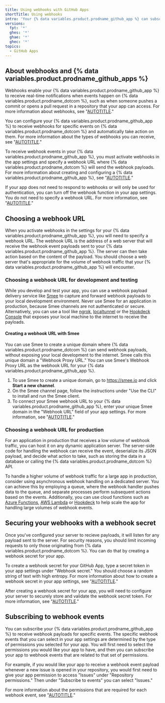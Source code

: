 ```yaml
---
title: Using webhooks with GitHub Apps
shortTitle: Using webhooks
intro: 'Your {% data variables.product.prodname_github_app %} can subscribe to webhook events to receive notifications whenever certain activity occurs.'
versions:
  fpt: '*'
  ghes: '*'
  ghae: '*'
  ghec: '*'
topics:
  - GitHub Apps
---
```


## About webhooks and {% data variables.product.prodname_github_apps %}

Webhooks enable your {% data variables.product.prodname_github_app %} to receive real-time notifications when events happen on {% data variables.product.prodname_dotcom %}, such as when someone pushes a commit or opens a pull request in a repository that your app can access. For more information about webhooks, see "[AUTOTITLE](/webhooks-and-events/webhooks/about-webhooks)."

You can configure your {% data variables.product.prodname_github_app %} to receive webhooks for specific events on {% data variables.product.prodname_dotcom %} and automatically take action on them. For more information about the types of webhooks you can receive, see "[AUTOTITLE](/webhooks-and-events/webhooks/webhook-events-and-payloads)."

To receive webhook events in your {% data variables.product.prodname_github_app %}, you must activate webhooks in the app settings and specify a webhook URL where {% data variables.product.prodname_dotcom %} will send the webhook payloads. For more information about creating and configuring a {% data variables.product.prodname_github_app %}, see "[AUTOTITLE](/apps/creating-github-apps/creating-github-apps/creating-a-github-app)."

If your app does not need to respond to webhooks or will only be used for authentication, you can turn off the webhook function in your app settings. You do not need to specify a webhook URL. For more information, see "[AUTOTITLE](/apps/creating-github-apps/creating-github-apps/creating-a-github-app)."

## Choosing a webhook URL

When you activate webhooks in the settings for your {% data variables.product.prodname_github_app %}, you will need to specify a webhook URL. The webhook URL is the address of a web server that will receive the webhook event payloads sent to your {% data variables.product.prodname_github_app %}. The server can then take action based on the content of the payload. You should choose a web server that's appropriate for the volume of webhook traffic that your {% data variables.product.prodname_github_app %} will encounter.

### Choosing a webhook URL for development and testing

While you develop and test your app, you can use a webhook payload delivery service like [Smee](https://smee.io/) to capture and forward webhook payloads to your local development environment. Never use Smee for an application in production, because Smee channels are not authenticated or secure. Alternatively, you can use a tool like [ngrok](https://dashboard.ngrok.com/get-started), [localtunnel](https://localtunnel.github.io/www/) or the [Hookdeck Console](https://console.hookdeck.com?provider=github) that exposes your local machine to the internet to receive the payloads.

#### Creating a webhook URL with Smee

You can use Smee to create a unique domain where {% data variables.product.prodname_dotcom %} can send webhook payloads, without exposing your local development to the internet. Smee calls this unique domain a "Webhook Proxy URL." You can use Smee's Webhook Proxy URL as the webhook URL for your {% data variables.product.prodname_github_app %}.

1. To use Smee to create a unique domain, go to https://smee.io and click **Start a new channel**.
1. On the Smee channel page, follow the instructions under "Use the CLI" to install and run the Smee client.
1. To connect your Smee webhook URL to your {% data variables.product.prodname_github_app %}, enter your unique Smee domain in the "Webhook URL" field of your app settings. For more information, see "[AUTOTITLE](/apps/creating-github-apps/creating-github-apps/creating-a-github-app)."

### Choosing a webhook URL for production

For an application in production that receives a low volume of webhook traffic, you can host it on any dynamic application server. The server-side code for handling the webhook can receive the event, deserialize its JSON payload, and decide what action to take, such as storing the data in a database or calling the {% data variables.product.prodname_dotcom %} API.

To handle a higher volume of webhook traffic for a large app in production, consider using asynchronous webhook handling on a dedicated server. You can achieve this by employing a queue, where the webhook handler pushes data to the queue, and separate processes perform subsequent actions based on the events. Additionally, you can use cloud functions such as [Azure Functions](https://azure.microsoft.com/en-us/products/functions/), [AWS Lambda](https://aws.amazon.com/lambda/) or [Hookdeck](https://hookdeck.com) to help scale the app for handling large volumes of webhook events.

## Securing your webhooks with a webhook secret

Once you've configured your server to recieve payloads, it will listen for any payload sent to the server. For security reasons, you should limit incoming requests to only those originating from {% data variables.product.prodname_dotcom %}. You can do that by creating a webhook secret for your app.

To create a webhook secret for your GitHub App, type a secret token in your app settings under "Webhook secret." You should choose a random string of text with high entropy. For more information about how to create a webhook secret in your app settings, see "[AUTOTITLE](/apps/creating-github-apps/creating-github-apps/creating-a-github-app)."

After creating a webhook secret for your app, you will need to configure your server to securely store and validate the webhook secret token. For more information, see "[AUTOTITLE](/webhooks-and-events/webhooks/securing-your-webhooks)."

## Subscribing to webhook events

You can subscribe your {% data variables.product.prodname_github_app %} to receive webhook payloads for specific events. The specific webhook events that you can select in your app settings are determined by the type of permissions you selected for your app. You will first need to select the permissions you would like your app to have, and then you can subscribe your app to webhook events that are related to that set of permissions.

For example, if you would like your app to receive a webhook event payload whenever a new issue is opened in your repository, you would first need to give your app permission to access "Issues" under "Repository permissions." Then under "Subscribe to events" you can select "Issues."

For more information about the permissions that are required for each webhook event, see "[AUTOTITLE](/webhooks-and-events/webhooks/webhook-events-and-payloads)."
